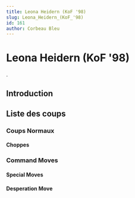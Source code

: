 ```yaml
---
title: Leona Heidern (KoF '98)
slug: Leona_Heidern_(KoF_'98)
id: 161
author: Corbeau Bleu
---
```


# Leona Heidern (KoF '98)

.

## Introduction

## Liste des coups

### Coups Normaux

#### Choppes

### Command Moves

#### Special Moves

#### Desperation Move
